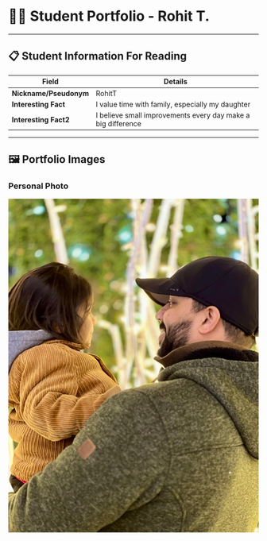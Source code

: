 # 👨‍🎓 Student Portfolio - Rohit T.

---

## 📋 Student Information For Reading

| **Field** | **Details** |
|-----------|-------------|
| **Nickname/Pseudonym** | RohitT |
| **Interesting Fact** | I value time with family, especially my daughter |
| **Interesting Fact2** | I believe small improvements every day make a big difference |

---

## 🖼️ Portfolio Images


### Personal Photo
![Holiday Photo](./holiday_photo.jpg)


